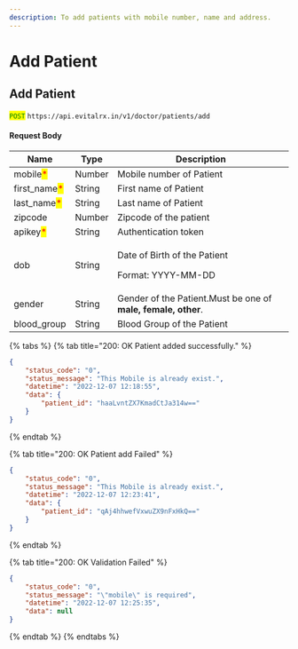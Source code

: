 ```yaml
---
description: To add patients with mobile number, name and address.
---
```


# Add Patient

## Add Patient

<mark style="color:green;">`POST`</mark> `https://api.evitalrx.in/v1/doctor/patients/add`

#### Request Body

| Name                                          | Type   | Description                                                   |
| --------------------------------------------- | ------ | ------------------------------------------------------------- |
| mobile<mark style="color:red;">\*</mark>      | Number | Mobile number of Patient                                      |
| first\_name<mark style="color:red;">\*</mark> | String | First name of Patient                                         |
| last\_name<mark style="color:red;">\*</mark>  | String | Last name of Patient                                          |
| zipcode                                       | Number | Zipcode of the patient                                        |
| apikey<mark style="color:red;">\*</mark>      | String | Authentication token                                          |
| dob                                           | String | <p>Date of Birth of the Patient </p><p>Format: YYYY-MM-DD</p> |
| gender                                        | String | Gender of the Patient.Must be one of **male, female, other**. |
| blood\_group                                  | String | Blood Group of the Patient                                    |

{% tabs %}
{% tab title="200: OK Patient added successfully." %}
```json
{
    "status_code": "0",
    "status_message": "This Mobile is already exist.",
    "datetime": "2022-12-07 12:18:55",
    "data": {
        "patient_id": "haaLvntZX7KmadCtJa314w=="
    }
}
```
{% endtab %}

{% tab title="200: OK Patient add Failed" %}
```json
{
    "status_code": "0",
    "status_message": "This Mobile is already exist.",
    "datetime": "2022-12-07 12:23:41",
    "data": {
        "patient_id": "qAj4hhwefVxwuZX9nFxHkQ=="
    }
}
```
{% endtab %}

{% tab title="200: OK Validation Failed" %}
```json
{
    "status_code": "0",
    "status_message": "\"mobile\" is required",
    "datetime": "2022-12-07 12:25:35",
    "data": null
}
```
{% endtab %}
{% endtabs %}
